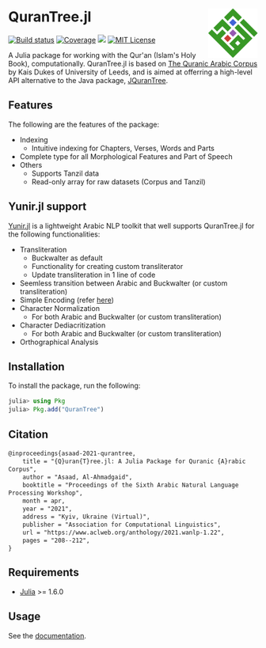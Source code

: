 # QuranTree.jl <img src="docs/src/assets/logo.png" align="right" width="100"/>
[![Build status](https://github.com/alstat/QuranTree.jl/workflows/CI/badge.svg)](https://github.com/alstat/QuranTree.jl/actions)
[![Coverage](https://codecov.io/gh/alstat/QuranTree.jl/branch/master/graph/badge.svg)](https://codecov.io/gh/alstat/QuranTree.jl)
[![](https://img.shields.io/badge/docs-dev-blue.svg)](https://alstat.github.io/QuranTree.jl/dev/)
[![MIT License](https://img.shields.io/badge/license-MIT-green.svg)](https://github.com/alstat/QuranTree.jl/blob/master/LICENSE)

A Julia package for working with the Qur'an (Islam's Holy Book), computationally. QuranTree.jl is based on [The Quranic Arabic Corpus](https://corpus.quran.com/) by Kais Dukes of University of Leeds, and is aimed at offerring a high-level API alternative to the Java package, [JQuranTree](https://corpus.quran.com/java/overview.jsp). 

## Features
The following are the features of the package:

 * Indexing
    * Intuitive indexing for Chapters, Verses, Words and Parts
 * Complete type for all Morphological Features and Part of Speech
 * Others
    * Supports Tanzil data
    * Read-only array for raw datasets (Corpus and Tanzil)

## Yunir.jl support
[Yunir.jl](https://github.com/alstat/Yunir.jl) is a lightweight Arabic NLP toolkit that well supports QuranTree.jl for the following functionalities:

 * Transliteration
    * Buckwalter as default
    * Functionality for creating custom transliterator
    * Update transliteration in 1 line of code
 * Seemless transition between Arabic and Buckwalter (or custom transliteration)
 * Simple Encoding (refer [here](https://corpus.quran.com/java/simpleencoding.jsp))
 * Character Normalization
    * For both Arabic and Buckwalter (or custom transliteration)
 * Character Dediacritization
    * For both Arabic and Buckwalter (or custom transliteration)
 * Orthographical Analysis

## Installation
To install the package, run the following:
```julia
julia> using Pkg
julia> Pkg.add("QuranTree")
```

## Citation
```
@inproceedings{asaad-2021-qurantree,
    title = "{Q}uran{T}ree.jl: A Julia Package for Quranic {A}rabic Corpus",
    author = "Asaad, Al-Ahmadgaid",
    booktitle = "Proceedings of the Sixth Arabic Natural Language Processing Workshop",
    month = apr,
    year = "2021",
    address = "Kyiv, Ukraine (Virtual)",
    publisher = "Association for Computational Linguistics",
    url = "https://www.aclweb.org/anthology/2021.wanlp-1.22",
    pages = "208--212",
}
```

## Requirements
 * [Julia](https://julialang.org/) >= 1.6.0
 
## Usage
See the [documentation](https://alstat.github.io/QuranTree.jl/stable/).